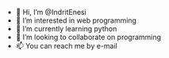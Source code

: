 - 👋 Hi, I’m @IndritEnesi
- 👀 I’m interested in web programming
- 🌱 I’m currently learning python
- 💞️ I’m looking to collaborate on programming
- 📫 You can reach me by e-mail

<!---
IndritEnesi/IndritEnesi is a ✨ special ✨ repository because its `README.md` (this file) appears on your GitHub profile.
You can click the Preview link to take a look at your changes.
--->

